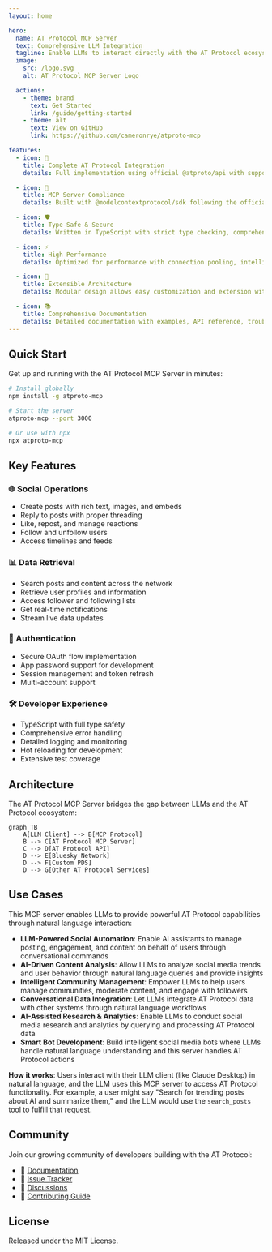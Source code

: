 ```yaml
---
layout: home

hero:
  name: AT Protocol MCP Server
  text: Comprehensive LLM Integration
  tagline: Enable LLMs to interact directly with the AT Protocol ecosystem through a powerful Model Context Protocol server
  image:
    src: /logo.svg
    alt: AT Protocol MCP Server Logo

  actions:
    - theme: brand
      text: Get Started
      link: /guide/getting-started
    - theme: alt
      text: View on GitHub
      link: https://github.com/cameronrye/atproto-mcp

features:
  - icon: 🚀
    title: Complete AT Protocol Integration
    details: Full implementation using official @atproto/api with support for all major AT Protocol operations including posts, follows, likes, and real-time data streams.

  - icon: 🔧
    title: MCP Server Compliance
    details: Built with @modelcontextprotocol/sdk following the official MCP specification, ensuring compatibility with all MCP-compatible LLM clients.

  - icon: 🛡️
    title: Type-Safe & Secure
    details: Written in TypeScript with strict type checking, comprehensive input validation, and secure authentication flows for production use.

  - icon: ⚡
    title: High Performance
    details: Optimized for performance with connection pooling, intelligent caching, rate limiting, and efficient data processing pipelines.

  - icon: 🔌
    title: Extensible Architecture
    details: Modular design allows easy customization and extension with custom tools, resources, and prompts for specific use cases.

  - icon: 📚
    title: Comprehensive Documentation
    details: Detailed documentation with examples, API reference, troubleshooting guides, and best practices for integration.
---
```


## Quick Start

Get up and running with the AT Protocol MCP Server in minutes:

```bash
# Install globally
npm install -g atproto-mcp

# Start the server
atproto-mcp --port 3000

# Or use with npx
npx atproto-mcp
```

## Key Features

### 🌐 Social Operations
- Create posts with rich text, images, and embeds
- Reply to posts with proper threading
- Like, repost, and manage reactions
- Follow and unfollow users
- Access timelines and feeds

### 📊 Data Retrieval
- Search posts and content across the network
- Retrieve user profiles and information
- Access follower and following lists
- Get real-time notifications
- Stream live data updates

### 🔐 Authentication
- Secure OAuth flow implementation
- App password support for development
- Session management and token refresh
- Multi-account support

### 🛠️ Developer Experience
- TypeScript with full type safety
- Comprehensive error handling
- Detailed logging and monitoring
- Hot reloading for development
- Extensive test coverage

## Architecture

The AT Protocol MCP Server bridges the gap between LLMs and the AT Protocol ecosystem:

```mermaid
graph TB
    A[LLM Client] --> B[MCP Protocol]
    B --> C[AT Protocol MCP Server]
    C --> D[AT Protocol API]
    D --> E[Bluesky Network]
    D --> F[Custom PDS]
    D --> G[Other AT Protocol Services]
```

## Use Cases

This MCP server enables LLMs to provide powerful AT Protocol capabilities through natural language interaction:

- **LLM-Powered Social Automation**: Enable AI assistants to manage posting, engagement, and content on behalf of users through conversational commands
- **AI-Driven Content Analysis**: Allow LLMs to analyze social media trends and user behavior through natural language queries and provide insights
- **Intelligent Community Management**: Empower LLMs to help users manage communities, moderate content, and engage with followers
- **Conversational Data Integration**: Let LLMs integrate AT Protocol data with other systems through natural language workflows
- **AI-Assisted Research & Analytics**: Enable LLMs to conduct social media research and analytics by querying and processing AT Protocol data
- **Smart Bot Development**: Build intelligent social media bots where LLMs handle natural language understanding and this server handles AT Protocol actions

**How it works**: Users interact with their LLM client (like Claude Desktop) in natural language, and the LLM uses this MCP server to access AT Protocol functionality. For example, a user might say "Search for trending posts about AI and summarize them," and the LLM would use the `search_posts` tool to fulfill that request.

## Community

Join our growing community of developers building with the AT Protocol:

- 📖 [Documentation](https://cameronrye.github.io/atproto-mcp)
- 🐛 [Issue Tracker](https://github.com/cameronrye/atproto-mcp/issues)
- 💬 [Discussions](https://github.com/cameronrye/atproto-mcp/discussions)
- 🤝 [Contributing Guide](https://github.com/cameronrye/atproto-mcp/blob/main/CONTRIBUTING.md)

## License

Released under the MIT License.
